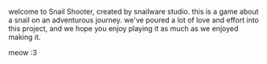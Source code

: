 welcome to Snail Shooter, created by snailware studio. this is a game about a snail on an adventurous journey. we've poured a lot of love and effort into this project, and we hope you enjoy playing it as much as we enjoyed making it.
























































































meow :3